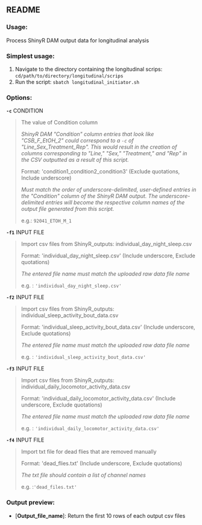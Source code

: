 README
-------

### Usage: 

Process ShinyR DAM output data for longitudinal analysis 


### Simplest usage:
1. Navigate to the directory containing the longitudinal scrips: `cd/path/to/directory/longitudinal/scrips`
2. Run the script: `sbatch longitudinal_initiator.sh`
    
### Options:
    
  __`-c`__ CONDITION
> The value of Condition column
>
> *ShinyR DAM "Condition" column entries that look like "CSB_F_EtOH_2" could correspond to a `-c` of "Line_Sex_Treatment_Rep".
> This would result in the creation of columns corresponding to "Line," "Sex," "Treatment," and "Rep" in the CSV outputted as a result of this script.*
>
> Format: 'condition1_condition2_condition3' (Exclude quotations, Include underscore)
>
> *Must match the order of underscore-delimited, user-defined entries in the "Condition" column of the ShinyR DAM output. The underscore-delimited entries will become 
> the respective column names of the output file generated from this script.*
>
> e.g.: `92041_ETOH_M_1`
> 

  __`-f1`__ INPUT FILE
> Import csv files from ShinyR_outputs: individual_day_night_sleep.csv 
>
> Format: 'individual_day_night_sleep.csv'  (Include underscore, Exclude quotations)
>
> *The entered file name must match the uploaded raw data file name*
>
> e.g. : `'individual_day_night_sleep.csv'`
   
  __`-f2`__ INPUT FILE
> Import csv files from ShinyR_outputs: individual_sleep_activity_bout_data.csv
>
> Format: 'individual_sleep_activity_bout_data.csv'  (Include underscore, Exclude quotations)
>
> *The entered file name must match the uploaded raw data file name*
>
> e.g. : `'individual_sleep_activity_bout_data.csv'` 

  __`-f3`__ INPUT FILE
> Import csv files from ShinyR_outputs: individual_daily_locomotor_activity_data.csv
>
> Format: 'individual_daily_locomotor_activity_data.csv' (Include underscore, Exclude quotations)
>
> *The entered file name must match the uploaded raw data file name*
>
> e.g. : `'individual_daily_locomotor_activity_data.csv'` 

  __`-f4`__ INPUT FILE
> Import txt file for dead flies that are removed manually
>
> Format: 'dead_flies.txt' (Include underscore, Exclude quotations)    
>
> *The txt file should contain a list of channel names*
>
> e.g. :`'dead_files.txt'`

### Output preview:
- [**Output_file_name**]: Return the first 10 rows of each output csv files 
